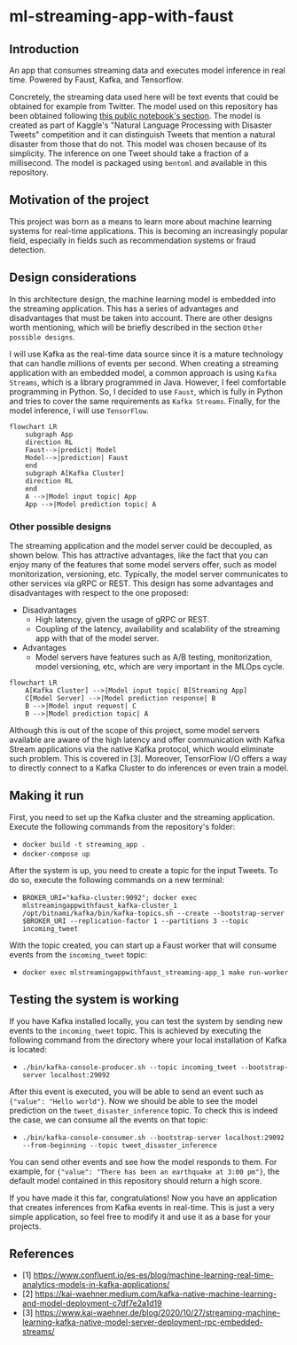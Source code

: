 # ml-streaming-app-with-faust

## Introduction

An app that consumes streaming data and executes model inference in real time.
Powered by Faust, Kafka, and Tensorflow.

Concretely, the streaming data used here will be text events that could be obtained
for example from Twitter. The model used on this repository has been obtained following 
[this public notebook's section](https://www.kaggle.com/code/jagdmir/tweet-analysis-ann-bert-cnn-n-gram-cnn#CNN-with-word-Embeddings).
The model is created as part of Kaggle's "Natural Language Processing with Disaster Tweets"
competition and it can distinguish Tweets that mention a natural disaster from those that
do not. This model was chosen because of its simplicity. The inference on
one Tweet should take a fraction of a millisecond. The model is packaged using `bentoml`
and available in this repository.

## Motivation of the project

This project was born as a means to learn more about machine learning systems
for real-time applications. This is becoming an increasingly popular field, especially
in fields such as recommendation systems or fraud detection.

## Design considerations

In this architecture design, the machine learning model is embedded into the streaming application.
This has a series of advantages and disadvantages that must be taken into account. There are other designs
worth mentioning, which will be briefly described in the section `Other possible designs`.

I will use Kafka as the real-time data source since it is a mature technology that can handle
millions of events per second. When creating a streaming application with an embedded model, a common
approach is using `Kafka Streams`, which is a library programmed in Java. However, I feel comfortable programming in Python. So,
I decided to use `Faust`, which is fully in Python and tries to cover the same requirements as `Kafka Streams`.
Finally, for the model inference, I will use `TensorFlow`.

```mermaid
flowchart LR
    subgraph App
    direction RL
    Faust-->|predict| Model
    Model-->|prediction| Faust
    end
    subgraph A[Kafka Cluster]
    direction RL
    end
    A -->|Model input topic| App
    App -->|Model prediction topic| A
```

### Other possible designs

The streaming application and the model server could be decoupled, as shown below. This has attractive
advantages, like the fact that you can enjoy many of the features that some model servers offer, such as model
monitorization, versioning, etc. Typically, the model server communicates to other services
via gRPC or REST. This design has some advantages and disadvantages with respect
to the one proposed:

- Disadvantages
  - High latency, given the usage of gRPC or REST.
  - Coupling of the latency, availability and scalability of the streaming app
  with that of the model server.
- Advantages
  - Model servers have features such as A/B testing, monitorization,
  model versioning, etc, which are very important in the MLOps cycle.


```mermaid
flowchart LR
    A[Kafka Cluster] -->|Model input topic| B[Streaming App]
    C[Model Server] -->|Model prediction response| B
    B -->|Model input request| C
    B -->|Model prediction topic| A
```

Although this is out of the scope of this project, some model servers available
are aware of the high latency and offer communication with Kafka Stream applications
via the native Kafka protocol, which would eliminate such problem.
This is covered in [3]. Moreover, TensorFlow I/O offers a way to directly connect
to a Kafka Cluster to do inferences or even train a model.


## Making it run

First, you need to set up the Kafka cluster and the streaming application. Execute
the following commands from the repository's folder:

- `docker build -t streaming_app .`
- `docker-compose up`

After the system is up, you need to create a topic for the input Tweets. To do so, execute
the following commands on a new terminal:

- `BROKER_URI="kafka-cluster:9092"; docker exec mlstreamingappwithfaust_kafka-cluster_1 /opt/bitnami/kafka/bin/kafka-topics.sh --create --bootstrap-server $BROKER_URI --replication-factor 1 --partitions 3 --topic incoming_tweet`

With the topic created, you can start up a Faust worker that will consume events from the
`incoming_tweet` topic:

- `docker exec mlstreamingappwithfaust_streaming-app_1 make run-worker`

## Testing the system is working

If you have Kafka installed locally, you can test the system by sending new events
to the `incoming_tweet` topic. This is achieved by executing the following command
from the directory where your local installation of Kafka is located:

- `./bin/kafka-console-producer.sh --topic incoming_tweet --bootstrap-server localhost:29092`

After this event is executed, you will be able to send an event such as `{"value": "Hello world"}`.
Now we should be able to see the model prediction on the `tweet_disaster_inference` topic.
To check this is indeed the case, we can consume all the events on that topic:

- `./bin/kafka-console-consumer.sh --bootstrap-server localhost:29092 --from-beginning --topic tweet_disaster_inference`

You can send other events and see how the model responds to them. For example, for
`{"value": "There has been an earthquake at 3:00 pm"}`, the default model contained in
this repository should return a high score.

If you have made it this far, congratulations! Now you have an application that creates inferences
from Kafka events in real-time. This is just a very simple application, so feel free to modify it
and use it as a base for your projects.

## References

- [1] https://www.confluent.io/es-es/blog/machine-learning-real-time-analytics-models-in-kafka-applications/
- [2] https://kai-waehner.medium.com/kafka-native-machine-learning-and-model-deployment-c7df7e2a1d19
- [3] https://www.kai-waehner.de/blog/2020/10/27/streaming-machine-learning-kafka-native-model-server-deployment-rpc-embedded-streams/